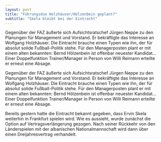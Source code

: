 ```yaml
---
layout: post
title: "Führungsduo Holzhäuser/Hölzenbein geplant?"
subtitle: "Skela bleibt bei der Eintracht"
---
```


Gegenüber der FAZ äußerte sich Aufsichtsratschef Jürgen Neppe zu den Planungen für Management und Vorstand. Er bekräftigte das Interesse an Wolfgang Holzhäuser. Die Eintracht brauche einen Typen wie ihn, der für absolut solide Fußball-Politik stehe. Für den Managerposten plant er mit einem alten bekannten: Bernd Hölzenbein ist offenbar neuester Kandidat... Einer Doppelfunktion Trainer/Manager in Person von Willi Reimann erteilte er erneut eine Absage.

Gegenüber der FAZ äußerte sich Aufsichtsratschef Jürgen Neppe zu den Planungen für Management und Vorstand. Er bekräftigte das Interesse an Wolfgang Holzhäuser. Die Eintracht brauche einen Typen wie ihn, der für absolut solide Fußball-Politik stehe. Für den Managerposten plant er mit einem alten bekannten: Bernd Hölzenbein ist offenbar neuester Kandidat... Einer Doppelfunktion Trainer/Manager in Person von Willi Reimann erteilte er erneut eine Absage.  
  
Bereits gestern hatte die Eintracht bekannt gegeben, dass Ervin Skela weiterhin in Frankfurt spielen wird. Wie es aussieht, wurde zunächst die Option auf Vertragsverlängerung gezogen. Nach seiner Rückkehr von den Länderspielen mit der albanischen Nationalmannschaft wird dann über einen Dreijahresvertrag verhandelt.

